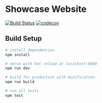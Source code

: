 # Showcase Website
[![Build Status](https://travis-ci.org/kaka-ai/web-showcase.svg?branch=develop)](https://travis-ci.org/kaka-ai/web-showcase)
[![codecov](https://codecov.io/gh/kaka-ai/web-showcase/branch/develop/graph/badge.svg)](https://codecov.io/gh/kaka-ai/web-showcase)

## Build Setup

``` bash
# install dependencies
npm install

# serve with hot reload at localhost:8080
npm run dev

# build for production with minification
npm run build

# run all tests
npm test
```
